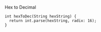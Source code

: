 Hex to Decimal

    int hexToDec(String hexString) {
      return int.parse(hexString, radix: 16);
    }
